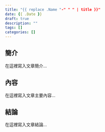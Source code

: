 ```yaml
---
title: "{{ replace .Name "-" " " | title }}"
date: {{ .Date }}
draft: true
description: ""
tags: []
categories: []
---
```


## 簡介

在這裡寫入文章簡介...

## 內容

在這裡寫入文章主要內容...

## 結論

在這裡寫入文章結論... 
